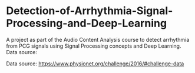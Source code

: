 # Detection-of-Arrhythmia-Signal-Processing-and-Deep-Learning
A project as part of the Audio Content Analysis course to detect arrhythmia from PCG signals using Signal Processing concepts and Deep Learning. Data source:

Data source: https://www.physionet.org/challenge/2016/#challenge-data
